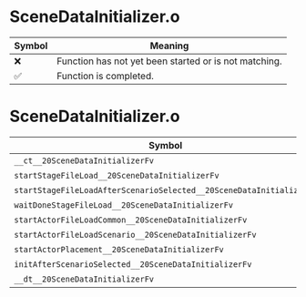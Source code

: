 # SceneDataInitializer.o
| Symbol | Meaning 
| ------------- | ------------- 
| :x: | Function has not yet been started or is not matching. 
| :white_check_mark: | Function is completed. 


# SceneDataInitializer.o
| Symbol | Decompiled? |
| ------------- | ------------- |
| `__ct__20SceneDataInitializerFv` | :white_check_mark: |
| `startStageFileLoad__20SceneDataInitializerFv` | :white_check_mark: |
| `startStageFileLoadAfterScenarioSelected__20SceneDataInitializerFv` | :white_check_mark: |
| `waitDoneStageFileLoad__20SceneDataInitializerFv` | :white_check_mark: |
| `startActorFileLoadCommon__20SceneDataInitializerFv` | :white_check_mark: |
| `startActorFileLoadScenario__20SceneDataInitializerFv` | :white_check_mark: |
| `startActorPlacement__20SceneDataInitializerFv` | :white_check_mark: |
| `initAfterScenarioSelected__20SceneDataInitializerFv` | :white_check_mark: |
| `__dt__20SceneDataInitializerFv` | :white_check_mark: |
